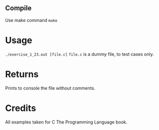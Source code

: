 ## Compile
Use make command
``
make
``
# Usage
``
./exercise_1_23.out [file.c]
``
`file.c` is a dummy file, to test cases only.

# Returns
Prints to console the file without comments.

# Credits
All examples taken for C The Programming Language book.

